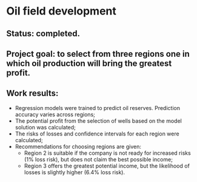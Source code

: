 # Oil field development
## Status: completed.

## Project goal: to select from three regions one in which oil production will bring the greatest profit.

## Work results:

- Regression models were trained to predict oil reserves. Prediction accuracy varies across regions;
- The potential profit from the selection of wells based on the model solution was calculated;
- The risks of losses and confidence intervals for each region were calculated;
- Recommendations for choosing regions are given:
    - Region 2 is suitable if the company is not ready for increased risks (1% loss risk), but does not claim the best possible income;
    - Region 3 offers the greatest potential income, but the likelihood of losses is slightly higher (6.4% loss risk).
